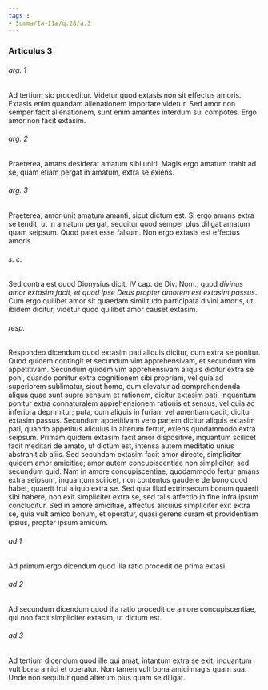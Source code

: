 ```yaml
---
tags : 
- Summa/Ia-IIæ/q.28/a.3
---
```


### Articulus 3

###### arg. 1
Ad tertium sic proceditur. Videtur quod extasis non sit effectus amoris. Extasis enim quandam alienationem importare videtur. Sed amor non semper facit alienationem, sunt enim amantes interdum sui compotes. Ergo amor non facit extasim.

###### arg. 2
Praeterea, amans desiderat amatum sibi uniri. Magis ergo amatum trahit ad se, quam etiam pergat in amatum, extra se exiens.

###### arg. 3
Praeterea, amor unit amatum amanti, sicut dictum est. Si ergo amans extra se tendit, ut in amatum pergat, sequitur quod semper plus diligat amatum quam seipsum. Quod patet esse falsum. Non ergo extasis est effectus amoris.

###### s. c.
Sed contra est quod Dionysius dicit, IV cap. de Div. Nom., quod *divinus amor extasim facit, et quod ipse Deus propter amorem est extasim passus*. Cum ergo quilibet amor sit quaedam similitudo participata divini amoris, ut ibidem dicitur, videtur quod quilibet amor causet extasim.

###### resp.
Respondeo dicendum quod extasim pati aliquis dicitur, cum extra se ponitur. Quod quidem contingit et secundum vim apprehensivam, et secundum vim appetitivam. Secundum quidem vim apprehensivam aliquis dicitur extra se poni, quando ponitur extra cognitionem sibi propriam, vel quia ad superiorem sublimatur, sicut homo, dum elevatur ad comprehendenda aliqua quae sunt supra sensum et rationem, dicitur extasim pati, inquantum ponitur extra connaturalem apprehensionem rationis et sensus; vel quia ad inferiora deprimitur; puta, cum aliquis in furiam vel amentiam cadit, dicitur extasim passus. Secundum appetitivam vero partem dicitur aliquis extasim pati, quando appetitus alicuius in alterum fertur, exiens quodammodo extra seipsum. Primam quidem extasim facit amor dispositive, inquantum scilicet facit meditari de amato, ut dictum est, intensa autem meditatio unius abstrahit ab aliis. Sed secundam extasim facit amor directe, simpliciter quidem amor amicitiae; amor autem concupiscentiae non simpliciter, sed secundum quid. Nam in amore concupiscentiae, quodammodo fertur amans extra seipsum, inquantum scilicet, non contentus gaudere de bono quod habet, quaerit frui aliquo extra se. Sed quia illud extrinsecum bonum quaerit sibi habere, non exit simpliciter extra se, sed talis affectio in fine infra ipsum concluditur. Sed in amore amicitiae, affectus alicuius simpliciter exit extra se, quia vult amico bonum, et operatur, quasi gerens curam et providentiam ipsius, propter ipsum amicum.

###### ad 1
Ad primum ergo dicendum quod illa ratio procedit de prima extasi.

###### ad 2
Ad secundum dicendum quod illa ratio procedit de amore concupiscentiae, qui non facit simpliciter extasim, ut dictum est.

###### ad 3
Ad tertium dicendum quod ille qui amat, intantum extra se exit, inquantum vult bona amici et operatur. Non tamen vult bona amici magis quam sua. Unde non sequitur quod alterum plus quam se diligat.

